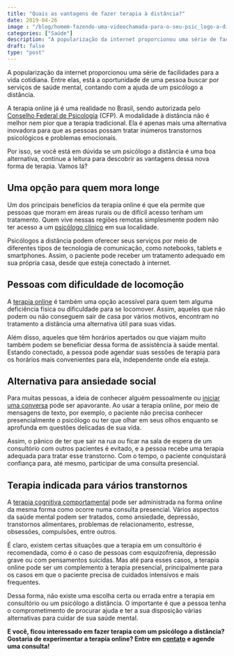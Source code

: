 ```yaml
---
title: "Quais as vantagens de fazer terapia à distância?"
date: 2019-04-26
image : "/blog/homem-fazendo-uma-videochamada-para-o-seu-psic_logo-a-dist_ncia.jpg"
categories: ["Saúde"]
description: "A popularização da internet proporcionou uma série de facilidades. Entre elas, contar com a ajuda de um psicólogo a distância. Leia mais sobre aqui!"
draft: false
type: "post"
---
```


A popularização da internet proporcionou uma série de facilidades para a vida cotidiana. Entre elas, está a oportunidade de uma pessoa buscar por serviços de saúde mental, contando com a ajuda de um psicólogo a distância.

A terapia online já é uma realidade no Brasil, sendo autorizada pelo [Conselho Federal de Psicologia](https://site.cfp.org.br/cfp-publica-nova-resolucao-sobre-atendimento-psicologico-online/) (CFP). A modalidade à distância não é melhor nem pior que a terapia tradicional. Ela é apenas mais uma alternativa inovadora para que as pessoas possam tratar inúmeros transtornos psicológicos e problemas emocionais.

Por isso, se você está em dúvida se um psicólogo a distância é uma boa alternativa, continue a leitura para descobrir as vantagens dessa nova forma de terapia. Vamos lá?

## **Uma opção para quem mora longe**

Um dos principais benefícios da terapia online é que ela permite que pessoas que moram em áreas rurais ou de difícil acesso tenham um tratamento. Quem vive nessas regiões remotas simplesmente podem não ter acesso a um [psicólogo clínico](/pra-que-serve-um-psicologo-clinico/) em sua localidade.

Psicólogos a distância podem oferecer seus serviços por meio de diferentes tipos de tecnologia de comunicação, como notebooks, tablets e smartphones. Assim, o paciente pode receber um tratamento adequado em sua própria casa, desde que esteja conectado à internet.

## **Pessoas com dificuldade de locomoção**

A [terapia online](/psicologo-online/) é também uma opção acessível para quem tem alguma deficiência física ou dificuldade para se locomover. Assim, aqueles que não podem ou não conseguem sair de casa por vários motivos, encontram no tratamento a distância uma alternativa útil para suas vidas.

Além disso, aqueles que têm horários apertados ou que viajam muito também podem se beneficiar dessa forma de assistência à saúde mental. Estando conectado, a pessoa pode agendar suas sessões de terapia para os horários mais convenientes para ela, independente onde ela esteja.

## **Alternativa para ansiedade social**

Para muitas pessoas, a ideia de conhecer alguém pessoalmente ou [iniciar uma conversa](/como-perder-o-medo-de-conversar-com-pessoas/) pode ser apavorante. Ao usar a terapia online, por meio de mensagens de texto, por exemplo, o paciente não precisa conhecer presencialmente o psicólogo ou ter que olhar em seus olhos enquanto se aprofunda em questões delicadas de sua vida.

Assim, o pânico de ter que sair na rua ou ficar na sala de espera de um consultório com outros pacientes é evitado, e a pessoa recebe uma terapia adequada para tratar esse transtorno. Com o tempo, o paciente conquistará confiança para, até mesmo, participar de uma consulta presencial.

## **Terapia indicada para vários transtornos**

A [terapia cognitiva comportamental](/como-funciona-a-terapia-cognitiva-comportamental/) pode ser administrada na forma online da mesma forma como ocorre numa consulta presencial. Vários aspectos da saúde mental podem ser tratados, como ansiedade, depressão, transtornos alimentares, problemas de relacionamento, estresse, obsessões, compulsões, entre outros.

É claro, existem certas situações que a terapia em um consultório é recomendada, como é o caso de pessoas com esquizofrenia, depressão grave ou com pensamentos suicidas. Mas até para esses casos, a terapia online pode ser um complemento à terapia presencial, principalmente para os casos em que o paciente precisa de cuidados intensivos e mais frequentes.

Dessa forma, não existe uma escolha certa ou errada entre a terapia em consultório ou um psicólogo a distância. O importante é que a pessoa tenha o comprometimento de procurar ajuda e ter a sua disposição várias alternativas para cuidar de sua saúde mental.

**E você, ficou interessado em fazer terapia com um psicólogo a distância? Gostaria de experimentar a terapia online? Entre em** [**contato**](/contato/) **e agende uma consulta!**